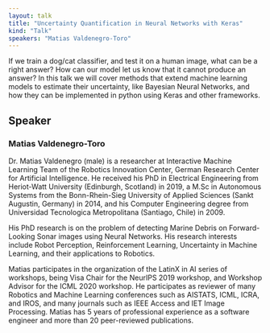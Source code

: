 ```yaml
---
layout: talk
title: "Uncertainty Quantification in Neural Networks with Keras"
kind: "Talk"
speakers: "Matias Valdenegro-Toro"
---
```


If we train a dog/cat classifier, and test it on a human image, what can be a right answer? How can our model let us know that it cannot produce an answer?
In this talk we will cover methods that extend machine learning models to estimate their uncertainty, like Bayesian Neural Networks, and how they can be implemented in python using Keras and other frameworks.

## Speaker

### Matias Valdenegro-Toro

Dr. Matias Valdenegro (male) is a researcher at Interactive Machine Learning Team of the Robotics Innovation Center, German Research Center for Artificial Intelligence. He received his PhD in Electrical Engineering from Heriot-Watt University (Edinburgh, Scotland) in 2019, a M.Sc in Autonomous Systems from the Bonn-Rhein-Sieg University of Applied Sciences (Sankt Augustin, Germany) in 2014, and his Computer Engineering degree from Universidad Tecnologica Metropolitana (Santiago, Chile) in 2009.

His PhD research is on the problem of detecting Marine Debris on Forward-Looking Sonar images using Neural Networks. His research interests include Robot Perception, Reinforcement Learning, Uncertainty in Machine Learning, and their applications to Robotics. 

Matias participates in the organization of the LatinX in AI series of workshops, being Visa Chair for the NeurIPS 2019 workshop, and Workshop Advisor for the ICML 2020 workshop. He participates as reviewer of many Robotics and Machine Learning conferences such as AISTATS, ICML, ICRA, and IROS, and many journals such as IEEE Access and IET Image Processing. Matias has 5 years of professional experience as a software engineer and more than 20 peer-reviewed publications.
